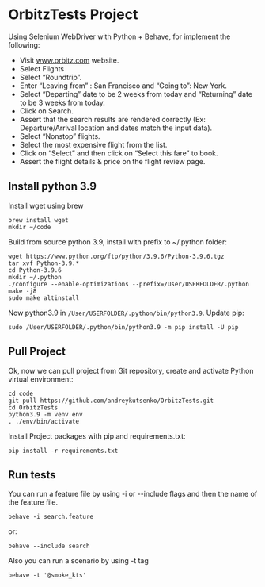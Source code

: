 # OrbitzTests Project

Using Selenium WebDriver with Python + Behave, for implement the following:
- Visit www.orbitz.com website.
- Select Flights
- Select “Roundtrip”.
- Enter “Leaving from” : San Francisco and “Going to”: New York.
- Select “Departing” date to be 2 weeks from today and “Returning” date to be 3 weeks
from today.
- Click on Search.
- Assert that the search results are rendered correctly (Ex: Departure/Arrival location and
dates match the input data).
- Select “Nonstop” flights.
- Select the most expensive flight from the list.
- Click on “Select” and then click on “Select this fare” to book.
- Assert the flight details & price on the flight review page.


## Install python 3.9

Install wget using brew

```
brew install wget
mkdir ~/code
```

Build from source python 3.9, install with prefix to ~/.python folder:

```
wget https://www.python.org/ftp/python/3.9.6/Python-3.9.6.tgz
tar xvf Python-3.9.*
cd Python-3.9.6
mkdir ~/.python
./configure --enable-optimizations --prefix=/User/USERFOLDER/.python
make -j8
sudo make altinstall
```

Now python3.9 in `/User/USERFOLDER/.python/bin/python3.9`. Update pip:

```
sudo /User/USERFOLDER/.python/bin/python3.9 -m pip install -U pip
```

## Pull Project

Ok, now we can pull project from Git repository, create and activate Python virtual environment:

```
cd code
git pull https://github.com/andreykutsenko/OrbitzTests.git
cd OrbitzTests
python3.9 -m venv env
. ./env/bin/activate
```
Install Project packages with pip and requirements.txt:

```
pip install -r requirements.txt
```

## Run tests

You can run a feature file by using -i or --include flags and then the name of the feature file.

```
behave -i search.feature
```
or:
```
behave --include search
```
Also you can run a scenario by using -t tag
```
behave -t '@smoke_kts'
```
